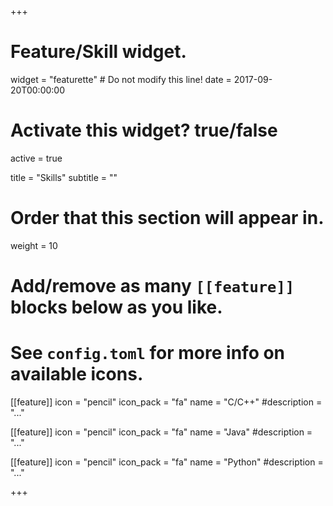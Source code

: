 +++
# Feature/Skill widget.
widget = "featurette"  # Do not modify this line!
date = 2017-09-20T00:00:00

# Activate this widget? true/false
active = true

title = "Skills"
subtitle = ""

# Order that this section will appear in.
weight = 10

# Add/remove as many `[[feature]]` blocks below as you like.
# See `config.toml` for more info on available icons.


[[feature]]
  icon = "pencil"
  icon_pack = "fa"
  name = "C/C++"
  #description = "..."

[[feature]]
  icon = "pencil"
  icon_pack = "fa"
  name = "Java"
  #description = "..."

[[feature]]
  icon = "pencil"
  icon_pack = "fa"
  name = "Python"
  #description = "..."

+++
